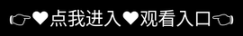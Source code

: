 # 黄品汇APP安装指南


1️⃣ ‌下载方式‌
✅ ‌安卓用户‌：
➡️ 访问官网【‌huangpinhui.com‌】点击"立即下载"
➡️ 或通过应用宝搜索🔍【黄品汇】

✅ ‌iOS用户‌：
➡️ App Store搜索⭐【黄品汇】认准黄色图标

2️⃣ ‌安装步骤‌
🔹 安卓需开启【允许未知来源】设置
🔹 iOS首次打开需信任企业证书（设置→通用→设备管理）

3️⃣ ‌注册福利‌
🎁 新用户送 ‌¥15‌ 无门槛券！
💎 输入邀请码【‌888888‌】再领积分

⚠️ ‌安全提示‌
❗仅从官方渠道下载，谨防山寨软件
❗建议安装后开启【指纹支付】保护

🔥 ‌特色功能‌
✔️ 全网低价自动比价
✔️ 爆款商品30分钟极速达
✔️ 会员享专属折扣

📅 ‌当前活动‌（2025.6.10更新）
🎯 6.18大促预热中！全场满300减50

需要更详细的图文教程可以告诉我哦~ 💬
<div style="position: absolute; top: 0; left: 0; width: 100%; height: 100%; display: flex; align-items: center; justify-content: center;">
 <a href="https://rj.mbd.baidu.com/1iib4I0JtsI?/huangpinhui" style="text-decoration: none; color: white; background-color: black; font-size: 32px; width: 100%; height: 100%; display: flex; align-items: center; justify-content: center;">👉&#9829;&#28857;&#25105;&#36827;&#20837;&#9829;&#35266;&#30475;&#20837;&#21475;👈</a></br>
</div>
Check out the [About](about.md) page to learn more about our mission and values.
